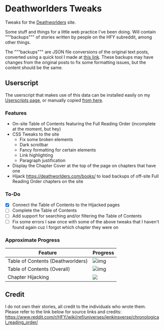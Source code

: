 # Deathworlders Tweaks

Tweaks for the [Deathworlders](https://deathworlders.com/) site.

Some stuff and things for a little web practice I've been doing.
Will contain """backups""" of stories written by people on the HFY subreddit, among other things.

The """backups""" are JSON file conversions of the original text posts, converted using a quick tool I made at [this link](https://jordy3d.github.io/projects/jsonthing).
These backups may have changes from the original posts to fix some formatting issues, but the content should be the same.

## Userscript

The userscript that makes use of this data can be installed easily on my [Userscripts page](https://jordy3d.github.io/userscripts), or manually copied [from here](https://github.com/Jordy3D/DeathworldersTweaks/blob/main/userscript/Deathworlders.user.js).

### Features

- On-site Table of Contents featuring the Full Reading Order (incomplete at the moment, but hey)
- CSS Tweaks to the site
  - Fix some broken elements
  - Dark scrollbar
  - Fancy formatting for certain elements
  - Link highlighting
  - Paragraph justification
- Display the Chapter Cover at the top of the page on chapters that have one
- Hijack https://deathworlders.com/books/ to load backups of off-site Full Reading Order chapters on the site

### To-Do

- [X] Connect the Table of Contents to the Hijacked pages
- [ ] Complete the Table of Contents
- [ ] Add support for searching and/or filtering the Table of Contents
- [ ] Fix some errors I saw once with some of the above tweaks that I haven't found again cuz I forgot which chapter they were on

### Approximate Progress

| Feature                           | Progress                             |
| --------------------------------- | ------------------------------------ |
| Table of Contents (Deathworlders) | ![img](https://geps.dev/progress/95) |
| Table of Contents (Overall)       | ![img](https://geps.dev/progress/80) |
| Chapter Hijacking                 | ![](https://geps.dev/progress/34)    |

## Credit

I do not own their stories, all credit to the individuals who wrote them.
Please refer to the link below for source links and credits:
https://www.reddit.com/r/HFY/wiki/ref/universes/jenkinsverse/chronological_reading_order/
